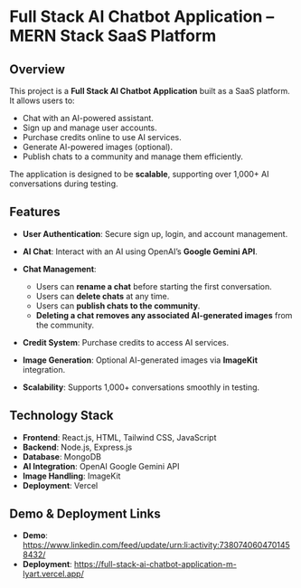 # Full Stack AI Chatbot Application – MERN Stack SaaS Platform

## Overview

This project is a **Full Stack AI Chatbot Application** built as a SaaS platform. It allows users to:

* Chat with an AI-powered assistant.
* Sign up and manage user accounts.
* Purchase credits online to use AI services.
* Generate AI-powered images (optional).
* Publish chats to a community and manage them efficiently.

The application is designed to be **scalable**, supporting over 1,000+ AI conversations during testing.



## Features

* **User Authentication**: Secure sign up, login, and account management.
* **AI Chat**: Interact with an AI using OpenAI’s **Google Gemini API**.
* **Chat Management**:

  * Users can **rename a chat** before starting the first conversation.
  * Users can **delete chats** at any time.
  * Users can **publish chats to the community**.
  * **Deleting a chat removes any associated AI-generated images** from the community.
* **Credit System**: Purchase credits to access AI services.
* **Image Generation**: Optional AI-generated images via **ImageKit** integration.
* **Scalability**: Supports 1,000+ conversations smoothly in testing.



## Technology Stack

* **Frontend**: React.js, HTML, Tailwind CSS, JavaScript
* **Backend**: Node.js, Express.js
* **Database**: MongoDB
* **AI Integration**: OpenAI Google Gemini API
* **Image Handling**: ImageKit
* **Deployment**: Vercel




## Demo & Deployment Links

* **Demo**: https://www.linkedin.com/feed/update/urn:li:activity:7380740604701458432/
* **Deployment**: https://full-stack-ai-chatbot-application-m-lyart.vercel.app/





